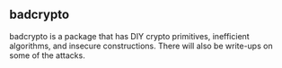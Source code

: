 ## badcrypto

badcrypto is a package that has DIY crypto primitives, inefficient algorithms,
and insecure constructions. There will also be write-ups on some of the attacks.
